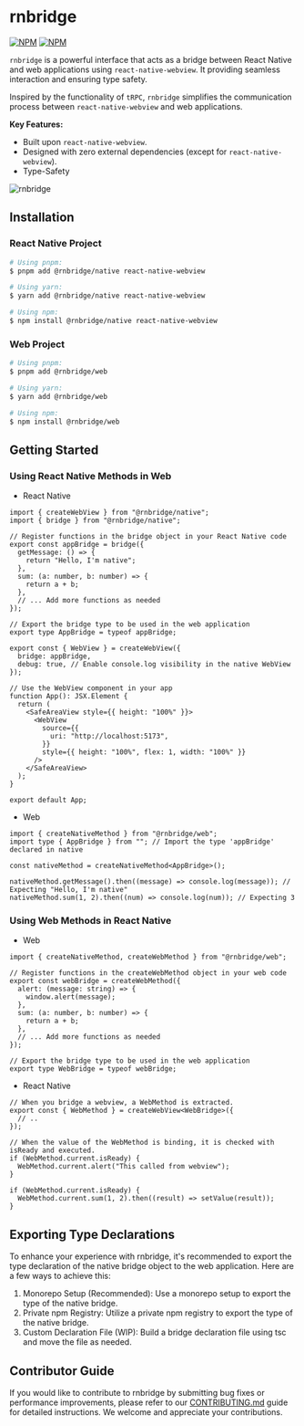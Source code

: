 # rnbridge

[![NPM](https://img.shields.io/npm/v/%40rnbridge%2Fnative/latest?label=%40rnbridge%2Fnative)](https://www.npmjs.com/package/@rnbridge/native)
[![NPM](https://img.shields.io/npm/v/%40rnbridge%2Fweb/latest?label=%40rnbridge%2Fweb)](https://www.npmjs.com/package/@rnbridge/web)

`rnbridge` is a powerful interface that acts as a bridge between React Native and web applications using `react-native-webview`. It providing seamless interaction and ensuring type safety.

Inspired by the functionality of `tRPC`, `rnbridge` simplifies the communication process between `react-native-webview` and web applications.

**Key Features:**
- Built upon `react-native-webview`.
- Designed with zero external dependencies (except for `react-native-webview`).
- Type-Safety

![rnbridge](https://github.com/gronxb/rnbridge/assets/41789633/02cd8d69-6d93-4cac-8b2b-75b637c54bc7)


## Installation

### React Native Project
```sh
# Using pnpm:
$ pnpm add @rnbridge/native react-native-webview

# Using yarn:
$ yarn add @rnbridge/native react-native-webview

# Using npm:
$ npm install @rnbridge/native react-native-webview
```
### Web Project

```sh
# Using pnpm:
$ pnpm add @rnbridge/web

# Using yarn:
$ yarn add @rnbridge/web

# Using npm:
$ npm install @rnbridge/web
```

## Getting Started
### Using React Native Methods in Web
* React Native

```tsx
import { createWebView } from "@rnbridge/native";
import { bridge } from "@rnbridge/native";

// Register functions in the bridge object in your React Native code
export const appBridge = bridge({
  getMessage: () => {
    return "Hello, I'm native";
  },
  sum: (a: number, b: number) => {
    return a + b;
  },
  // ... Add more functions as needed
});

// Export the bridge type to be used in the web application
export type AppBridge = typeof appBridge;

export const { WebView } = createWebView({
  bridge: appBridge,
  debug: true, // Enable console.log visibility in the native WebView
});

// Use the WebView component in your app
function App(): JSX.Element {
  return (
    <SafeAreaView style={{ height: "100%" }}>
      <WebView
        source={{
          uri: "http://localhost:5173",
        }}
        style={{ height: "100%", flex: 1, width: "100%" }}
      />
    </SafeAreaView>
  );
}

export default App;
```
* Web
```tsx
import { createNativeMethod } from "@rnbridge/web";
import type { AppBridge } from ""; // Import the type 'appBridge' declared in native

const nativeMethod = createNativeMethod<AppBridge>();

nativeMethod.getMessage().then((message) => console.log(message)); // Expecting "Hello, I'm native"
nativeMethod.sum(1, 2).then((num) => console.log(num)); // Expecting 3
```
### Using Web Methods in React Native
* Web

```tsx
import { createNativeMethod, createWebMethod } from "@rnbridge/web";

// Register functions in the createWebMethod object in your web code
export const webBridge = createWebMethod({
  alert: (message: string) => {
    window.alert(message);
  },
  sum: (a: number, b: number) => {
    return a + b;
  },
  // ... Add more functions as needed
});

// Export the bridge type to be used in the web application
export type WebBridge = typeof webBridge;
```

* React Native
```tsx
// When you bridge a webview, a WebMethod is extracted.
export const { WebMethod } = createWebView<WebBridge>({
  // .. 
});

// When the value of the WebMethod is binding, it is checked with isReady and executed.
if (WebMethod.current.isReady) {
  WebMethod.current.alert("This called from webview");
}

if (WebMethod.current.isReady) {
  WebMethod.current.sum(1, 2).then((result) => setValue(result));
}
```

## Exporting Type Declarations
To enhance your experience with rnbridge, it's recommended to export the type declaration of the native bridge object to the web application. Here are a few ways to achieve this:

1. Monorepo Setup (Recommended): Use a monorepo setup to export the type of the native bridge.
2. Private npm Registry: Utilize a private npm registry to export the type of the native bridge.
3. Custom Declaration File (WIP): Build a bridge declaration file using tsc and move the file as needed.


## Contributor Guide

If you would like to contribute to rnbridge by submitting bug fixes or performance improvements, please refer to our [CONTRIBUTING.md](https://github.com/brandazine/rnbridge/blob/main/CONTRIBUTING.md) guide for detailed instructions. We welcome and appreciate your contributions.
